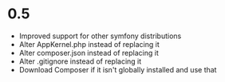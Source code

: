 # 0.5

* Improved support for other symfony distributions
* Alter AppKernel.php instead of replacing it
* Alter composer.json instead of replacing it
* Alter .gitignore instead of replacing it
* Download Composer if it isn't globally installed and use that